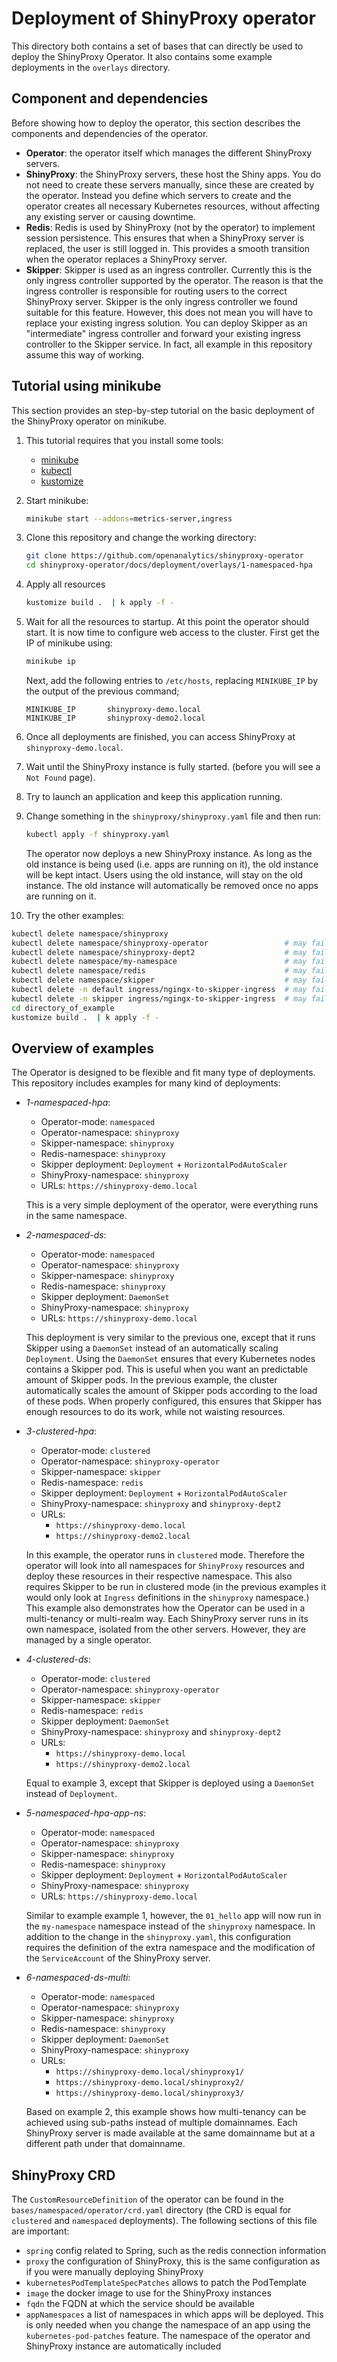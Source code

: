 # Deployment of ShinyProxy operator

This directory both contains a set of bases that can directly be used to deploy
the ShinyProxy Operator. It also contains some example deployments in the
`overlays` directory.

## Component and dependencies

Before showing how to deploy the operator, this section describes the components and dependencies of the operator.

- **Operator**: the operator itself which manages the different ShinyProxy servers.
- **ShinyProxy**: the ShinyProxy servers, these host the Shiny apps. You do not
  need to create these servers manually, since these are created by the operator.
  Instead you define which servers to create and the operator creates all
  necessary Kubernetes resources, without affecting any existing server or
  causing downtime.
- **Redis**: Redis is used by ShinyProxy (not by the operator) to implement
  session persistence. This ensures that when a ShinyProxy server is replaced,
  the user is still logged in. This provides a smooth transition when the
  operator replaces a ShinyProxy server.
- **Skipper**: Skipper is used as an ingress controller. Currently this is the
  only ingress controller supported by the operator. The reason is that the
  ingress controller is responsible for routing users to the correct ShinyProxy
  server. Skipper is the only ingress controller we found suitable for this
  feature. However, this does not mean you will have to replace your existing
  ingress solution. You can deploy Skipper as an "intermediate" ingress
  controller and forward your existing ingress controller to the Skipper
  service. In fact, all example in this repository assume this way of working.

## Tutorial using minikube

This section provides an step-by-step tutorial on the basic deployment of the
ShinyProxy operator on minikube.

1. This tutorial requires that you install some tools:

   - [minikube](https://github.com/kubernetes/minikube)
   - [kubectl](https://github.com/kubernetes/kubectl)
   - [kustomize](https://github.com/kubernetes-sigs/kustomize)

2. Start minikube:

   ```bash
   minikube start --addons=metrics-server,ingress
   ````

3. Clone this repository and change the working directory:

   ```bash
   git clone https://github.com/openanalytics/shinyproxy-operator
   cd shinyproxy-operator/docs/deployment/overlays/1-namespaced-hpa
   ```

4. Apply all resources

   ```bash
   kustomize build .  | k apply -f -
   ```

5. Wait for all the resources to startup. At this point the operator should
   start. It is now time to configure web access to the cluster.
   First get the IP of minikube using:

   ```bash
   minikube ip
   ```

   Next, add the following entries to `/etc/hosts`, replacing `MINIKUBE_IP` by the output of the previous command;

   ```text
   MINIKUBE_IP       shinyproxy-demo.local
   MINIKUBE_IP       shinyproxy-demo2.local
   ```

6. Once all deployments are finished, you can access ShinyProxy at
   `shinyproxy-demo.local`.
7. Wait until the ShinyProxy instance is fully started. (before you will see a
   `Not Found` page).
8. Try to launch an application and keep this application running.
9. Change something in the `shinyproxy/shinyproxy.yaml` file and then run:

   ```bash
   kubectl apply -f shinyproxy.yaml
   ```

   The operator now deploys a new ShinyProxy instance. As long as the old
   instance is being used (i.e. apps are running on it), the old instance will
   be kept intact. Users using the old instance, will stay on the old instance.
   The old instance will automatically be removed once no apps are running on
   it.
10. Try the other examples:

  ```bash
  kubectl delete namespace/shinyproxy
  kubectl delete namespace/shinyproxy-operator                 # may fail
  kubectl delete namespace/shinyproxy-dept2                    # may fail
  kubectl delete namespace/my-namespace                        # may fail
  kubectl delete namespace/redis                               # may fail
  kubectl delete namespace/skipper                             # may fail
  kubectl delete -n default ingress/ngingx-to-skipper-ingress  # may fail
  kubectl delete -n skipper ingress/ngingx-to-skipper-ingress  # may fail
  cd directory_of_example
  kustomize build .  | k apply -f -
  ```

## Overview of examples

The Operator is designed to be flexible and fit many type of deployments. This
repository includes examples for many kind of deployments:

- *1-namespaced-hpa*:
  - Operator-mode: `namespaced`
  - Operator-namespace: `shinyproxy`
  - Skipper-namespace: `shinyproxy`
  - Redis-namespace: `shinyproxy`
  - Skipper deployment: `Deployment` + `HorizontalPodAutoScaler`
  - ShinyProxy-namespace: `shinyproxy`
  - URLs: `https://shinyproxy-demo.local`

  This is a very simple deployment of the operator, were everything runs in the same
  namespace.

- *2-namespaced-ds*:
  - Operator-mode: `namespaced`
  - Operator-namespace: `shinyproxy`
  - Skipper-namespace: `shinyproxy`
  - Redis-namespace: `shinyproxy`
  - Skipper deployment: `DaemonSet`
  - ShinyProxy-namespace: `shinyproxy`
  - URLs: `https://shinyproxy-demo.local`

  This deployment is very similar to the previous one, except that it runs
  Skipper using a `DaemonSet` instead of an automatically scaling `Deployment`.
  Using the `DaemonSet` ensures that every Kubernetes nodes contains a Skipper
  pod. This is useful when you want an predictable amount of Skipper pods. In
  the previous example, the cluster automatically scales the amount of Skipper
  pods according to the load of these pods. When properly configured, this
  ensures that Skipper has enough resources to do its work, while not waisting
  resources.

- *3-clustered-hpa*:
  - Operator-mode: `clustered`
  - Operator-namespace: `shinyproxy-operator`
  - Skipper-namespace: `skipper`
  - Redis-namespace: `redis`
  - Skipper deployment: `Deployment` + `HorizontalPodAutoScaler`
  - ShinyProxy-namespace: `shinyproxy` and `shinyproxy-dept2`
  - URLs:
    - `https://shinyproxy-demo.local`
    - `https://shinyproxy-demo2.local`

  In this example, the operator runs in `clustered` mode. Therefore the operator
  will look into all namespaces for `ShinyProxy` resources and deploy these
  resources in their respective namespace. This also requires Skipper to be run
  in clustered mode (in the previous examples it would only look at `Ingress`
  definitions in the `shinyproxy` namespace.) This example also demonstrates how
  the Operator can be used in a multi-tenancy or multi-realm way. Each
  ShinyProxy server runs in its own namespace, isolated from the other servers.
  However, they are managed by a single operator.

- *4-clustered-ds*:
  - Operator-mode: `clustered`
  - Operator-namespace: `shinyproxy-operator`
  - Skipper-namespace: `skipper`
  - Redis-namespace: `redis`
  - Skipper deployment: `DaemonSet`
  - ShinyProxy-namespace: `shinyproxy` and `shinyproxy-dept2`
  - URLs:
    - `https://shinyproxy-demo.local`
    - `https://shinyproxy-demo2.local`

  Equal to example 3, except that Skipper is deployed using a `DaemonSet` instead of `Deployment`.

- *5-namespaced-hpa-app-ns*:
  - Operator-mode: `namespaced`
  - Operator-namespace: `shinyproxy`
  - Skipper-namespace: `shinyproxy`
  - Redis-namespace: `shinyproxy`
  - Skipper deployment: `Deployment` + `HorizontalPodAutoScaler`
  - ShinyProxy-namespace: `shinyproxy`
  - URLs: `https://shinyproxy-demo.local`

  Similar to example example 1, however, the `01_hello` app will now run in the
  `my-namespace` namespace instead of the `shinyproxy` namespace. In addition to
  the change in the `shinyproxy.yaml`, this configuration requires the
  definition of the extra namespace and the modification of the `ServiceAccount`
  of the ShinyProxy server.

- *6-namespaced-ds-multi*:
  - Operator-mode: `namespaced`
  - Operator-namespace: `shinyproxy`
  - Skipper-namespace: `shinyproxy`
  - Redis-namespace: `shinyproxy`
  - Skipper deployment: `DaemonSet`
  - ShinyProxy-namespace: `shinyproxy`
  - URLs:
    - `https://shinyproxy-demo.local/shinyproxy1/`
    - `https://shinyproxy-demo.local/shinyproxy2/`
    - `https://shinyproxy-demo.local/shinyproxy3/`

  Based on example 2, this example shows how multi-tenancy can be achieved using
  sub-paths instead of multiple domainnames. Each ShinyProxy server is made
  available at the same domainname but at a different path under that domainname.

## ShinyProxy CRD

The `CustomResourceDefinition` of the operator can be found in the
`bases/namespaced/operator/crd.yaml` directory (the CRD is equal for `clustered`
and `namespaced` deployments). The following sections of this file are important:

- `spring` config related to Spring, such as the redis connection information
- `proxy` the configuration of ShinyProxy, this is the same configuration as if you were manually deploying ShinyProxy
- `kubernetesPodTemplateSpecPatches` allows to patch the PodTemplate
- `image` the docker image to use for the ShinyProxy instances
- `fqdn` the FQDN at which the service should be available
- `appNamespaces` a list of namespaces in which apps will be deployed. This is only needed when you change the namespace of an app using the `kubernetes-pod-patches` feature. The namespace of the operator and ShinyProxy instance are automatically included
